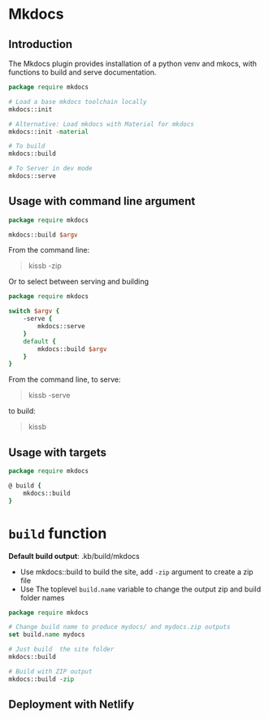 # Mkdocs

## Introduction

The Mkdocs plugin provides installation of a python venv and mkocs, with functions to build and serve documentation.

~~~~tcl 
package require mkdocs

# Load a base mkdocs toolchain locally
mkdocs::init

# Alternative: Load mkdocs with Material for mkdocs
mkdocs::init -material

# To build 
mkdocs::build 

# To Server in dev mode
mkdocs::serve
~~~~

## Usage with command line argument

~~~~tcl 
package require mkdocs

mkdocs::build $argv
~~~~

From the command line: 

> kissb -zip

Or to select between serving and building 

~~~~tcl 
package require mkdocs

switch $argv {
    -serve {
        mkdocs::serve
    }
    default {
        mkdocs::build $argv
    }
}
~~~~

From the command line, to serve:

> kissb -serve

to build: 

> kissb

## Usage with targets

~~~~tcl 
package require mkdocs

@ build {
    mkdocs::build
}
~~~~

# `build` function

**Default build output**: .kb/build/mkdocs 

- Use mkdocs::build to build the site, add `-zip` argument to create a zip file 
- Use The toplevel `build.name` variable to change the output zip and build folder names

~~~~tcl 
package require mkdocs

# Change build name to produce mydocs/ and mydocs.zip outputs
set build.name mydocs 

# Just build  the site folder 
mkdocs::build

# Build with ZIP output
mkdocs::build -zip
~~~~

## Deployment with Netlify